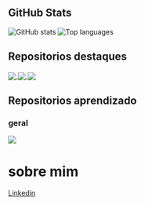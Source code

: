 ## GitHub Stats
![GitHub stats](https://github-readme-stats.vercel.app/api?username=tredeneo&hide=prs&show_icons=true&theme=dark&include_all_commits=true&count_private=true)
![Top languages](https://github-readme-stats.vercel.app/api/top-langs/?username=tredeneo&hide=yacc&layout=compact&show_icons=true&theme=dark&size_weight=0.5&count_weight=0.5)

## Repositorios destaques
<a href="https://github.com/tredeneo/utfpr">
  <img align="center" src="https://github-readme-stats.vercel.app/api/pin/?username=tredeneo&repo=utfpr&theme=dark&langs_count=7" />
</a>

<a href="https://github.com/tredeneo/configs">
  <img align="center" src="https://github-readme-stats.vercel.app/api/pin/?username=tredeneo&repo=configs&theme=dark&langs_count=7" />
</a>

 <a href="https://github.com/tredeneo/porcentage_language_dir">
   <img align="center" src="https://github-readme-stats.vercel.app/api/pin/?username=tredeneo&repo=porcentage_language_dir&theme=dark&langs_count=7" />
</a>

## Repositorios aprendizado
### geral
  <a href="https://github.com/tredeneo/hacker_rank">
   <img align="center" src="https://github-readme-stats.vercel.app/api/pin/?username=tredeneo&repo=hacker_rank&theme=dark&langs_count=7" />
</a>


# sobre mim
[Linkedin](https://www.linkedin.com/in/daniel-de-viveiros/)
